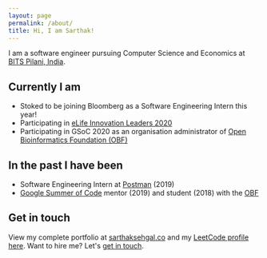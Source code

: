 ```yaml
---
layout: page
permalink: /about/
title: Hi, I am Sarthak!
---
```

I am a software engineer pursuing Computer Science and Economics at [BITS Pilani, India](https://www.bits-pilani.ac.in).

## Currently I am
- Stoked to be joining Bloomberg as a Software Engineering Intern this year!
- Participating in [eLife Innovation Leaders 2020](http://elifesciences.org/labs/fdcb6588/innovation-leaders-2020-introducing-the-cohort)
- Participating in GSoC 2020 as an organisation administrator of [Open Bioinformatics Foundation (OBF)](https://open-bio.org)

## In the past I have been
- Software Engineering Intern at [Postman](https://www.getpostman.com) (2019)
- [Google Summer of Code](https://summerofcode.withgoogle.com) mentor (2019) and student (2018) with the [OBF](https://open-bio.org)

## Get in touch
View my complete portfolio at [sarthaksehgal.co](https://sarthaksehgal.co) and my [LeetCode profile here](https://leetcode.com/sarthaksehgal/). Want to hire me? Let's [get in touch](mailto:sarthaksehgal00@gmail.com).